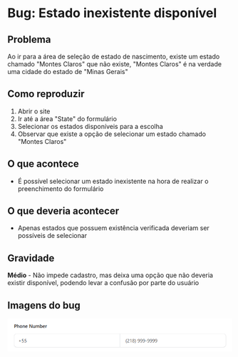 # Bug: Estado inexistente disponível


## Problema
Ao ir para a área de seleção de estado de nascimento, existe um estado chamado "Montes Claros" que não existe, "Montes Claros" é na verdade uma cidade do estado de "Minas Gerais"

## Como reproduzir
1. Abrir o site
2. Ir até a área "State" do formulário
3. Selecionar os estados disponíveis para a escolha
4. Observar que existe a opção de selecionar um estado chamado "Montes Claros"

## O que acontece
- É possível selecionar um estado inexistente na hora de realizar o preenchimento do formulário

## O que deveria acontecer
- Apenas estados que possuem existência verificada deveriam ser possíveis de selecionar

## Gravidade
**Médio** - Não impede cadastro, mas deixa uma opção que não deveria existir disponível, podendo levar a confusão por parte do usuário

## Imagens do bug
![Formatação errada](../Imagens/bug-telefone.png)